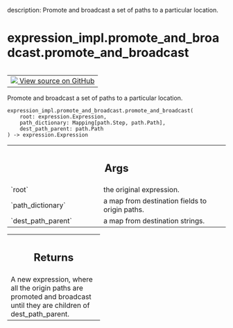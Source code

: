 description: Promote and broadcast a set of paths to a particular location.

<div itemscope itemtype="http://developers.google.com/ReferenceObject">
<meta itemprop="name" content="expression_impl.promote_and_broadcast.promote_and_broadcast" />
<meta itemprop="path" content="Stable" />
</div>

# expression_impl.promote_and_broadcast.promote_and_broadcast

<!-- Insert buttons and diff -->

<table class="tfo-notebook-buttons tfo-api nocontent" align="left">
<td>
  <a target="_blank" href="https://github.com/google/struct2tensor/blob/master/struct2tensor/expression_impl/promote_and_broadcast.py">
    <img src="https://www.tensorflow.org/images/GitHub-Mark-32px.png" />
    View source on GitHub
  </a>
</td>
</table>



Promote and broadcast a set of paths to a particular location.

<pre class="devsite-click-to-copy prettyprint lang-py tfo-signature-link">
<code>expression_impl.promote_and_broadcast.promote_and_broadcast(
    root: expression.Expression,
    path_dictionary: Mapping[path.Step, path.Path],
    dest_path_parent: path.Path
) -> expression.Expression
</code></pre>



<!-- Placeholder for "Used in" -->


<!-- Tabular view -->
 <table class="responsive fixed orange">
<colgroup><col width="214px"><col></colgroup>
<tr><th colspan="2"><h2 class="add-link">Args</h2></th></tr>

<tr>
<td>
`root`
</td>
<td>
the original expression.
</td>
</tr><tr>
<td>
`path_dictionary`
</td>
<td>
a map from destination fields to origin paths.
</td>
</tr><tr>
<td>
`dest_path_parent`
</td>
<td>
a map from destination strings.
</td>
</tr>
</table>



<!-- Tabular view -->
 <table class="responsive fixed orange">
<colgroup><col width="214px"><col></colgroup>
<tr><th colspan="2"><h2 class="add-link">Returns</h2></th></tr>
<tr class="alt">
<td colspan="2">
A new expression, where all the origin paths are promoted and broadcast
until they are children of dest_path_parent.
</td>
</tr>

</table>

